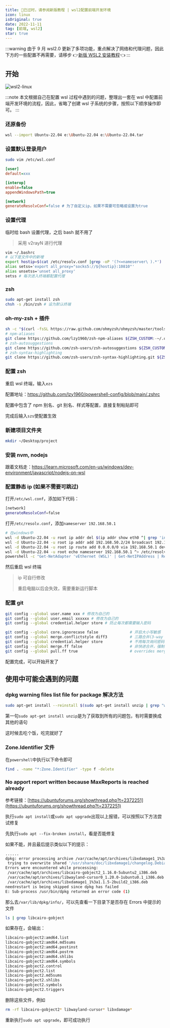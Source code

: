 ```yaml
---
title: 🚫已过时，请参阅新版教程 | wsl2配置前端开发环境
icon: linux
isOriginal: true
date: 2022-11-11
tag: [前端, wsl2]
star: true
---
```


:::warning
由于 9 月 wsl2.0 更新了多项功能，重点解决了网络和代理问题，因此下方的一些配置不再需要，请移步 👉[新版 WSL2 安装教程](./wsl2-new-install.md)👈
:::

## 开始

![wsl2-linux](/assets/images/wsl2/wsl2-linux.webp)

:::note
本文根据自己在配置 wsl 过程中遇到的问题，整理出一套在 wsl 中配置前端开发环境的流程，因此，省略了创建 wsl 子系统的步骤，按照以下顺序操作即可。
:::

### 还原备份

```bash
wsl --import Ubuntu-22.04 e:\Ubuntu-22.04 e:\Ubuntu-22.04.tar
```

### 设置默认登录用户

```bash
sudo vim /etc/wsl.conf
```

```ini
[user]
default=xxx

[interop]
enable=false
appendWindowsPath=true

[network]
generateResolvConf=false # 为了自定义ip，如果不需要可忽略或设置为true
```

### 设置代理

临时给 bash 设置代理，之后 bash 就不用了

> 采用 v2rayN 进行代理

```bash
vim ~/.bashrc
# 以下是文件中的新增
export hostip=$(cat /etc/resolv.conf |grep -oP '(?<=nameserver\ ).*')
alias setss='export all_proxy="socks5://${hostip}:10810"'
alias unsetss='unset all_proxy'
setss # 每次进入终端都配置代理
```

### zsh

```bash
sudo apt-get install zsh
chsh -s /bin/zsh # 设为默认终端
```

### oh-my-zsh + 插件

```bash
sh -c "$(curl -fsSL https://raw.github.com/ohmyzsh/ohmyzsh/master/tools/install.sh)"
# npm-aliases
git clone https://github.com/lzy1960/zsh-npm-aliases ${ZSH_CUSTOM:-~/.oh-my-zsh/custom}/plugins/npm-aliases
# zsh-autosuggestions
git clone https://github.com/zsh-users/zsh-autosuggestions ${ZSH_CUSTOM:-~/.oh-my-zsh/custom}/plugins/zsh-autosuggestions
# zsh-syntax-highlighting
git clone https://github.com/zsh-users/zsh-syntax-highlighting.git ${ZSH_CUSTOM:-~/.oh-my-zsh/custom}/plugins/zsh-syntax-highlighting
```

### 配置 zsh

重启 wsl 终端，输入`ezs`

配置地址：https://github.com/lzy1960/powershell-config/blob/main/.zshrc

配置中包含了 npm 别名、git 别名、样式等配置，直接复制粘贴即可

完成后输入`szs`使配置生效

### 新建项目文件夹

```bash
mkdir ~/Desktop/project
```

### 安装 nvm, nodejs

跟着文档走：https://learn.microsoft.com/en-us/windows/dev-environment/javascript/nodejs-on-wsl

### 配置静态 ip (如果不需要可跳过)

打开`/etc/wsl.conf`，添加如下代码：

```bash
[network]
generateResolvConf=false
```

打开`/etc/resolv.conf`，添加`nameserver 192.168.50.1`

```bash
# 在windows中
wsl -d Ubuntu-22.04 -u root ip addr del $(ip addr show eth0 ^| grep 'inet\b' ^| awk '{print $2}' ^| head -n 1) dev eth0
wsl -d Ubuntu-22.04 -u root ip addr add 192.168.50.2/24 broadcast 192.168.50.255 dev eth0
wsl -d Ubuntu-22.04 -u root ip route add 0.0.0.0/0 via 192.168.50.1 dev eth0
wsl -d Ubuntu-22.04 -u root echo nameserver 192.168.50.1 ^> /etc/resolv.conf
powershell -c "Get-NetAdapter 'vEthernet (WSL)' | Get-NetIPAddress | Remove-NetIPAddress -Confirm:$False; New-NetIPAddress -IPAddress 192.168.50.1 -PrefixLength 24 -InterfaceAlias 'vEthernet (WSL)'; Get-NetNat | ? Name -Eq WSLNat | Remove-NetNat -Confirm:$False; New-NetNat -Name WSLNat -InternalIPInterfaceAddressPrefix 192.168.50.0/24;"
```

然后重启 wsl 终端

> ip 可自行修改
>
> 重启电脑以后会失效，需要重新运行脚本

### 配置 git

```bash
git config --global user.name xxx # 修改为自己的
git config --global user.email xxxxxx # 修改为自己的
git config --global credential.helper store # 防止每次都需要输入密码

git config --global core.ignorecase false              # 开启大小写敏感
git config --global merge.conflictstyle diff3          # 三路合并(3-way merge)，便于合并解决冲突
git config --global credential.helper store            # 不用每次询问密码
git config --global merge.ff false                     # 非快进合并，强制产生merge节点
git config --global pull.ff true                       # overrides merge.ff when pulling
```

配置完成，可以开始开发了

## 使用中可能会遇到的问题

### dpkg warning files list file for package 解决方法

```bash
sudo apt-get install --reinstall $(sudo apt-get install unzip | grep "warning: files list file for package '" | grep -Po "[^'\n ]+'" | grep -Po "[^']+");
```

第一句`sudo apt-get install unzip`是为了获取到所有的问题包，有时需要换成其他的语句

这时候去吃个饭，吃完就好了

### Zone.Identifier 文件

在`powershell`中执行以下命令即可

```bash
find . -name "*:Zone.Identifier" -type f -delete
```

### No apport report written because MaxReports is reached already

参考链接：[https://ubuntuforums.org/showthread.php?t=2372251](https://ubuntuforums.org/showthread.php?t=2372251)

执行`sudo apt install`或`sudo apt upgrade`出现以上报错，可以按照以下方法尝试修复

先执行`sudo apt --fix-broken install`，看是否能修复

如果不能，并且最后提示类似以下的提示：

```bash
......
dpkg: error processing archive /var/cache/apt/archives/libxdamage1_1%3a1.1.5-2build2_i386.deb (--unpack):
 trying to overwrite shared '/usr/share/doc/libxdamage1/changelog.Debian.gz', which is different from other instances of package libxdamage1:i386
Errors were encountered while processing:
 /var/cache/apt/archives/libcairo-gobject2_1.16.0-5ubuntu2_i386.deb
 /var/cache/apt/archives/libwayland-cursor0_1.20.0-1ubuntu0.1_i386.deb
 /var/cache/apt/archives/libxdamage1_1%3a1.1.5-2build2_i386.deb
needrestart is being skipped since dpkg has failed
E: Sub-process /usr/bin/dpkg returned an error code (1)
```

那么去`/var/lib/dpkg/info/`，可以先查看一下目录下是否存在 Errors 中提示的文件

```bash
ls | grep libcairo-gobject
```

如果存在，会输出：

```bash
libcairo-gobject2:amd64.list
libcairo-gobject2:amd64.md5sums
libcairo-gobject2:amd64.postinst
libcairo-gobject2:amd64.postrm
libcairo-gobject2:amd64.shlibs
libcairo-gobject2:amd64.symbols
libcairo-gobject2.control
libcairo-gobject2.list
libcairo-gobject2.md5sums
libcairo-gobject2.shlibs
libcairo-gobject2.symbols
libcairo-gobject2.triggers
```

删除这些文件，例如

```bash
rm -rf libcairo-gobject2* libwayland-cursor* libxdamage*
```

重新执行`sudo apt upgrade`，即可成功执行
